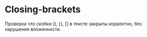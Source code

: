 # Closing-brackets

Проверка что скобки (), {}, [] в тексте закрыты корректно, без нарушения вложенности.
